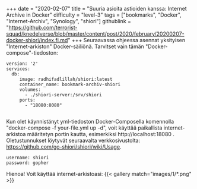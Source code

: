 +++
date = "2020-02-07"
title = "Suuria asioita astioiden kanssa: Internet Archive in Docker"
difficulty = "level-3"
tags = ["bookmarks", "Docker", "Internet-Archiv", "Synology", "shiori"]
githublink = "https://github.com/terrorist-squad/knedelverse/blob/master/content/post/2020/february/20200207-docker-shiori/index.fi.md"
+++
Seuraavassa ohjeessa asennat yksityisen "Internet-arkiston" Docker-säiliönä. Tarvitset vain tämän "Docker-compose"-tiedoston:
```
version: '2'
services:
  db:
     image: radhifadlillah/shiori:latest
     container_name: bookmark-archiv-shiori
     volumes:
       - ./shiori-server:/srv/shiori
     ports:
       - "18080:8080"


```
Kun olet käynnistänyt yml-tiedoston Docker-Composella komennolla "docker-compose -f your-file.yml up -d", voit käyttää paikallista internet-arkistoa määritetyn portin kautta, esimerkiksi http://localhost:18080 . Oletustunnukset löytyvät seuraavalta verkkosivustolta: https://github.com/go-shiori/shiori/wiki/Usage.
```
username: shiori
password: gopher

```
Hienoa! Voit käyttää internet-arkistoasi:
{{< gallery match="images/1/*.png" >}}